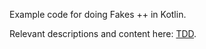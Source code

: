 Example code for doing Fakes ++ in Kotlin.

Relevant descriptions and content here: [TDD](../../../../doc/tdd.md).
